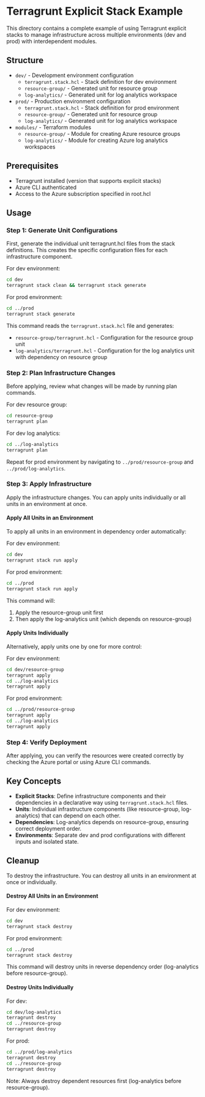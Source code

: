 # Terragrunt Explicit Stack Example

This directory contains a complete example of using Terragrunt explicit stacks to manage infrastructure across multiple environments (dev and prod) with interdependent modules.

## Structure

- `dev/` - Development environment configuration
  - `terragrunt.stack.hcl` - Stack definition for dev environment
  - `resource-group/` - Generated unit for resource group
  - `log-analytics/` - Generated unit for log analytics workspace
- `prod/` - Production environment configuration
  - `terragrunt.stack.hcl` - Stack definition for prod environment
  - `resource-group/` - Generated unit for resource group
  - `log-analytics/` - Generated unit for log analytics workspace
- `modules/` - Terraform modules
  - `resource-group/` - Module for creating Azure resource groups
  - `log-analytics/` - Module for creating Azure log analytics workspaces

## Prerequisites

- Terragrunt installed (version that supports explicit stacks)
- Azure CLI authenticated
- Access to the Azure subscription specified in root.hcl

## Usage

### Step 1: Generate Unit Configurations

First, generate the individual unit terragrunt.hcl files from the stack definitions. This creates the specific configuration files for each infrastructure component.

For dev environment:
```bash
cd dev
terragrunt stack clean && terragrunt stack generate
```

For prod environment:
```bash
cd ../prod
terragrunt stack generate
```

This command reads the `terragrunt.stack.hcl` file and generates:
- `resource-group/terragrunt.hcl` - Configuration for the resource group unit
- `log-analytics/terragrunt.hcl` - Configuration for the log analytics unit with dependency on resource group

### Step 2: Plan Infrastructure Changes

Before applying, review what changes will be made by running plan commands.

For dev resource group:
```bash
cd resource-group
terragrunt plan
```

For dev log analytics:
```bash
cd ../log-analytics
terragrunt plan
```

Repeat for prod environment by navigating to `../prod/resource-group` and `../prod/log-analytics`.

### Step 3: Apply Infrastructure

Apply the infrastructure changes. You can apply units individually or all units in an environment at once.

#### Apply All Units in an Environment

To apply all units in an environment in dependency order automatically:

For dev environment:
```bash
cd dev
terragrunt stack run apply
```

For prod environment:
```bash
cd ../prod
terragrunt stack run apply
```

This command will:
1. Apply the resource-group unit first
2. Then apply the log-analytics unit (which depends on resource-group)

#### Apply Units Individually

Alternatively, apply units one by one for more control:

For dev environment:
```bash
cd dev/resource-group
terragrunt apply
cd ../log-analytics
terragrunt apply
```

For prod environment:
```bash
cd ../prod/resource-group
terragrunt apply
cd ../log-analytics
terragrunt apply
```

### Step 4: Verify Deployment

After applying, you can verify the resources were created correctly by checking the Azure portal or using Azure CLI commands.

## Key Concepts

- **Explicit Stacks**: Define infrastructure components and their dependencies in a declarative way using `terragrunt.stack.hcl` files.
- **Units**: Individual infrastructure components (like resource-group, log-analytics) that can depend on each other.
- **Dependencies**: Log-analytics depends on resource-group, ensuring correct deployment order.
- **Environments**: Separate dev and prod configurations with different inputs and isolated state.

## Cleanup

To destroy the infrastructure. You can destroy all units in an environment at once or individually.

#### Destroy All Units in an Environment

For dev environment:
```bash
cd dev
terragrunt stack destroy
```

For prod environment:
```bash
cd ../prod
terragrunt stack destroy
```

This command will destroy units in reverse dependency order (log-analytics before resource-group).

#### Destroy Units Individually

For dev:
```bash
cd dev/log-analytics
terragrunt destroy
cd ../resource-group
terragrunt destroy
```

For prod:
```bash
cd ../prod/log-analytics
terragrunt destroy
cd ../resource-group
terragrunt destroy
```

Note: Always destroy dependent resources first (log-analytics before resource-group).
